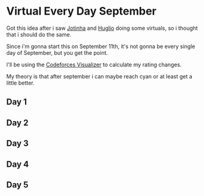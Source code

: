# Virtual Every Day September

Got this idea after i saw [Jotinha](https://codeforces.com/profile/Jotinha) and [Huglio](https://codeforces.com/profile/huglio) doing some virtuals, so i thought that i should do the same.

Since i'm gonna start this on September 11th, it's not gonna be every single day of September, but you get the point.

I'll be using the [Codeforces Visualizer](https://cfviz.netlify.app/virtual-rating-change.html) to calculate my rating changes.

My theory is that after september i can maybe reach cyan or at least get a little better.

## Day 1

## Day 2

## Day 3

## Day 4

## Day 5
